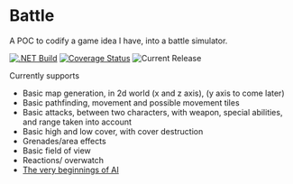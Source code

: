 # Battle
A POC to codify a game idea I have, into a battle simulator.  

[![.NET Build](https://github.com/samsmithnz/Battle/actions/workflows/dotnet.yml/badge.svg)](https://github.com/samsmithnz/Battle/actions/workflows/dotnet.yml)
[![Coverage Status](https://coveralls.io/repos/github/samsmithnz/Battle/badge.svg?branch=main)](https://coveralls.io/github/samsmithnz/Battle?branch=main)
![Current Release](https://img.shields.io/github/release/samsmithnz/Battle/all.svg)

Currently supports
- Basic map generation, in 2d world (x and z axis), (y axis to come later)
- Basic pathfinding, movement and possible movement tiles
- Basic attacks, between two characters, with weapon, special abilities, and range taken into account
- Basic high and low cover, with cover destruction
- Grenades/area effects 
- Basic field of view
- Reactions/ overwatch
- [The very beginnings of AI](#115)
